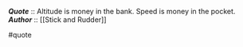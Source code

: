 ***Quote***  :: Altitude is money in the bank. Speed is money in the pocket. 
***Author*** :: [[Stick and Rudder]]

#quote